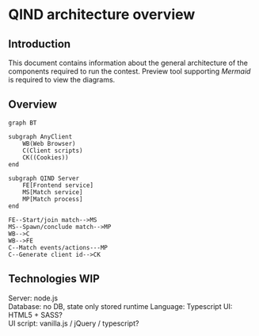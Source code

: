 # QIND architecture overview

## Introduction

This document contains information about the general architecture of the components required to run the contest. Preview tool supporting *Mermaid* is required to view the diagrams.

## Overview

```mermaid
graph BT

subgraph AnyClient
    WB(Web Browser)
    C(Client scripts)
    CK((Cookies))
end

subgraph QIND Server
    FE[Frontend service]
    MS[Match service]
    MP[Match process]
end

FE--Start/join match-->MS
MS--Spawn/conclude match-->MP
WB-->C
WB-->FE
C--Match events/actions---MP
C--Generate client id-->CK
```

## Technologies WIP

Server: node.js  
Database: no DB, state only stored runtime
Language: Typescript
UI: HTML5 + SASS?  
UI script: vanilla.js / jQuery / typescript?  
